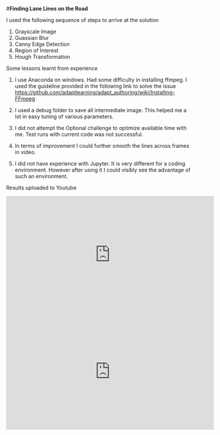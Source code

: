 #**Finding Lane Lines on the Road** 

I used the following sequence of steps to arrive at the solution
1) Grayscale Image 
2) Guassian Blur 
3) Canny Edge Detection 
4) Region of Interest 
5) Hough Transformation

Some lessons learnt from experience

1) I use Anaconda on windows. Had some difficulty in installing ffmpeg. I used the guideline provided in the following link to solve the issue https://github.com/adaptlearning/adapt_authoring/wiki/Installing-FFmpeg

2) I used a debug folder to save all intermediate image. This helped me a lot in easy tuning of various parameters.

3) I did not attempt the Optional challenge to optimize available time with me. Test runs with current code was not successful.

4) In terms of improvement I could further smooth the lines across frames in video.

5) I did not have experience with Jupyter. It is very different for a coding environment. However after using it I could visibly see the advantage of such an environment.

Results uploaded to Youtube

<iframe width="560" height="315" src="https://www.youtube.com/embed/D7xby1-8GI0" frameborder="0" allowfullscreen></iframe>

<iframe width="560" height="315" src="https://www.youtube.com/embed/-qIGKi5mOCA" frameborder="0" allowfullscreen></iframe>
